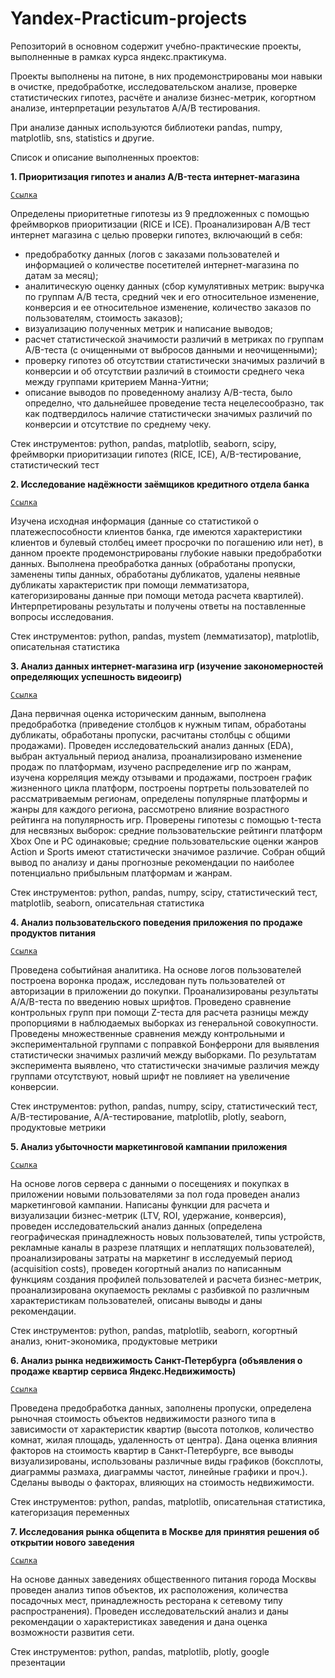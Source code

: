 # Yandex-Practicum-projects

Репозиторий в основном содержит учебно-практические проекты, выполненные в рамках курса яндекс.практикума.

Проекты выполнены на питоне, в них продемонстрированы мои навыки в очистке, предобработке, исследовательском анализе, проверке статистических гипотез, расчёте и анализе бизнес-метрик, когортном анализе, интерпретации результатов A/A/B тестирования.

При анализе данных используются библиотеки pandas, numpy, matplotlib, sns, statistics и другие.

Список и описание выполненных проектов:

**1. Приоритизация гипотез и анализ A/B-теста интернет-магазина**

<code>[Ссылка](https://github.com/Anargasanov/Yandex-Practicum-projects/blob/79e362b09c1dc5330fd50cc7cbcb6916d1a5605a/AB-testing/AB_testing_hypothesis.ipynb)</code>

Определены приоритетные гипотезы из 9 предложенных с помощью фреймворков приоритизации (RICE и ICE). Проанализирован A/B тест интернет магазина с целью проверки гипотез, включающий в себя:

- предобработку данных (логов с заказами пользователей и информацией о количестве посетителей интернет-магазина по датам за месяц);
- аналитическую оценку данных (сбор кумулятивных метрик: выручка по группам A/B теста, средний чек и его относительное изменение, конверсия и ее относительное изменение, количество заказов по пользователям, стоимость заказов);
- визуализацию полученных метрик и написание выводов;
- расчет статистической значимости различий в метриках по группам A/B-теста (с очищенными от выбросов данными и неочищенными);
- проверку гипотез об отсутствии статистически значимых различий в конверсии и об отсутствии различий в стоимости среднего чека между группами критерием Манна-Уитни;
- описание выводов по проведенному анализу A/B-теста, было определно, что дальнейшее проведение теста нецелесообразно, так как подтвердилось наличие статистически значимых различий по конверсии и отсутствие по среднему чеку.

Стек инструментов: python, pandas, matplotlib, seaborn, scipy, фреймворки приоритизации гипотез (RICE, ICE), A/B-тестирование, статистический тест

**2. Исследование надёжности заёмщиков кредитного отдела банка**

<code>[Ссылка](https://github.com/Anargasanov/Yandex-Practicum-projects/blob/79e362b09c1dc5330fd50cc7cbcb6916d1a5605a/Banking-data/bank_clients.ipynb)
</code>

Изучена исходная информация (данные со статистикой о платежеспособности клиентов банка, где имеются характеристики клиентов и булевый столбец имеет просрочки по погашению или нет), в данном проекте продемонстрированы глубокие навыки предобработки данных. Выполнена преобработка данных (обработаны пропуски, заменены типы данных, обработаны дубликатов, удалены неявные дубликаты характеристик при помощи лемматизатора, категоризированы данные при помощи метода расчета квартилей). Интерпретированы результаты и получены ответы на поставленные вопросы исследования.

Стек инструментов: python, pandas, mystem (лемматизатор), matplotlib, описательная статистика

**3. Анализ данных интернет-магазина игр (изучение закономерностей определяющих успешность видеоигр)**

<code>[Ссылка](https://github.com/Anargasanov/Yandex-Practicum-projects/blob/79e362b09c1dc5330fd50cc7cbcb6916d1a5605a/Game-shop/gameshop.ipynb)</code>

Дана первичная оценка историческим данным, выполнена предобработка (приведение столбцов к нужным типам, обработаны дубликаты, обработаны пропуски, расчитаны столбцы с общими продажами). Проведен исследовательский анализ данных (EDA), выбран актуальный период анализа, проанализировано изменение продаж по платформам, изучено распределение игр по жанрам, изучена корреляция между отзывами и продажами, построен график жизненного цикла платформ, построены портреты пользователей по рассматриваемым регионам, определены популярные платформы и жанры для каждого региона, рассмотрено влияние возрастного рейтинга на популярность игр. Проверены гипотезы с помощью t-теста для несвязных выборок: средние пользовательские рейтинги платформ Xbox One и PC одинаковые; средние пользовательские оценки жанров Action и Sports имеют статистически значимое различие. Собран общий вывод по анализу и даны прогнозные рекомендации по наиболее потенциально прибыльным платформам и жанрам.

Стек инструментов: python, pandas, numpy, scipy, статистический тест, matplotlib, seaborn, описательная статистика

**4. Анализ пользовательского поведения приложения по продаже продуктов питания**

<code>[Ссылка](https://github.com/Anargasanov/Yandex-Practicum-projects/blob/79e362b09c1dc5330fd50cc7cbcb6916d1a5605a/Grocery-shop/project_shop_app.ipynb)</code>

Проведена событийная аналитика. На основе логов пользователей построена воронка продаж, исследован путь пользователей от авторизации в приложении до покупки. Проанализированы результаты A/A/B-теста по введению новых шрифтов. Проведено сравнение контрольных групп при помощи Z-теста для расчета разницы между пропорциями в наблюдаемых выборках из генеральной совокупности. Проведены множественные сравнения между контрольными и экспериментальной группами с поправкой Бонферрони для выявления статистически значимых различий между выборками. По результатам эксперимента выявлено, что статистически значимые различия между группами отсутствуют, новый шрифт не повлияет на увеличение конверсии.

Стек инструментов: python, pandas, numpy, scipy, статистический тест, A/B-тестирование, A/A-тестирование, matplotlib, plotly, seaborn, продуктовые метрики

**5. Анализ убыточности маркетинговой кампании приложения**

<code>[Ссылка](https://github.com/Anargasanov/Yandex-Practicum-projects/blob/79e362b09c1dc5330fd50cc7cbcb6916d1a5605a/Marketing-analysis/unit_economics_cohorts.ipynb)</code>

На основе логов сервера с данными о посещениях и покупках в приложении новыми пользователями за пол года проведен анализ маркетинговой кампании. Написаны функции для расчета и визуализации бизнес-метрик (LTV, ROI, удержание, конверсия), проведен исследовательский анализ данных (определена географическая принадлежность новых пользователей, типы устройств, рекламные каналы в разрезе платящих и неплатящих пользователей), проанализированы затраты на маркетинг в исследуемый период (acquisition costs), проведен когортный анализ по написанным функциям создания профилей пользователей и расчета бизнес-метрик, проанализирована окупаемость рекламы с разбивкой по различным характеристикам пользователей, описаны выводы и даны рекомендации.

Стек инструментов: python, pandas, matplotlib, seaborn, когортный анализ, юнит-экономика, продуктовые метрики

**6. Анализ рынка недвижимость Санкт-Петербурга (объявления о продаже квартир сервиса Яндекс.Недвижимость)**

<code>[Ссылка](https://github.com/Anargasanov/Yandex-Practicum-projects/blob/79e362b09c1dc5330fd50cc7cbcb6916d1a5605a/Real-estate/real_estate.ipynb)</code>

Проведена предобработка данных, заполнены пропуски, определена рыночная стоимость объектов недвижимости разного типа в зависимости от характеристик квартир (высота потолков, количество комнат, жилая площадь, удаленность от центра). Дана оценка влияния факторов на стоимость квартир в Санкт-Петербурге, все выводы визуализированы, использованы различные виды графиков (боксплоты, диаграммы размаха, диаграммы частот, линейные графики и проч.). Сделаны выводы о факторах, влияющих на стоимость недвижимости.

Стек инструментов: python, pandas, matplotlib, описательная статистика, категоризация переменных

**7. Исследования рынка общепита в Москве для принятия решения об открытии нового заведения**

<code>[Ссылка](https://github.com/Anargasanov/Yandex-Practicum-projects/blob/79e362b09c1dc5330fd50cc7cbcb6916d1a5605a/Restaurants-Moscow/restaurants_moscow.ipynb)</code>

На основе данных заведениях общественного питания города Москвы проведен анализ типов объектов, их расположения, количества посадочных мест, принадлежность ресторана к сетевому типу распространения). Проведен исследовательский анализ и даны рекомендации о характеристиках заведения и дана оценка возможности развития сети.

Стек инструментов: python, pandas, matplotlib, plotly, google презентации
